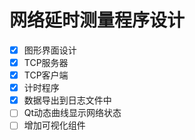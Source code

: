 # 网络延时测量程序设计
- [X] 图形界面设计
- [X] TCP服务器
- [X] TCP客户端
- [X] 计时程序
- [X] 数据导出到日志文件中
- [ ] Qt动态曲线显示网络状态
- [ ] 增加可视化组件
